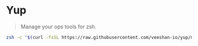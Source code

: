 # Yup

> Manage your ops tools for zsh.

```bash
zsh -c "$(curl -fsSL https://raw.githubusercontent.com/veeshan-io/yup/master/setup.zsh)"
```
